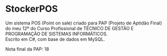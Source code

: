 # StockerPOS

Um sistema POS (Point on sale) criado para PAP (Projeto de Aptidão Final) do meu 12º do Curso Profissional de TÉCNICO DE GESTÃO E PROGRAMAÇÃO DE SISTEMAS INFORMÁTICOS.<BR>
Escrito em C#, com base de dados em MySQL.

Nota final da PAP: 18 

